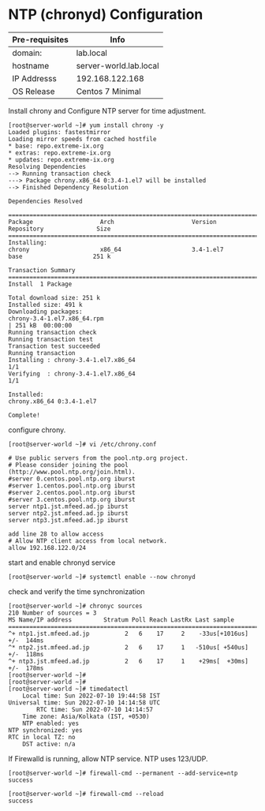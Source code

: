 #  NTP (chronyd) Configuration 

|Pre-requisites|Info|
|-------|-----------|
|domain:| lab.local |
|hostname| server-world.lab.local| 
|IP Addresss| 192.168.122.168|
|OS Release | Centos 7 Minimal| 

Install chrony and Configure NTP server for time adjustment.

    [root@server-world ~]# yum install chrony -y 
    Loaded plugins: fastestmirror
    Loading mirror speeds from cached hostfile
    * base: repo.extreme-ix.org
    * extras: repo.extreme-ix.org
    * updates: repo.extreme-ix.org
    Resolving Dependencies
    --> Running transaction check
    ---> Package chrony.x86_64 0:3.4-1.el7 will be installed
    --> Finished Dependency Resolution

    Dependencies Resolved

    =================================================================================================================
    Package                   Arch                      Version                       Repository               Size
    =================================================================================================================
    Installing:
    chrony                    x86_64                    3.4-1.el7                     base                    251 k

    Transaction Summary
    =================================================================================================================
    Install  1 Package

    Total download size: 251 k
    Installed size: 491 k
    Downloading packages:
    chrony-3.4-1.el7.x86_64.rpm                                                               | 251 kB  00:00:00     
    Running transaction check
    Running transaction test
    Transaction test succeeded
    Running transaction
    Installing : chrony-3.4-1.el7.x86_64                                                                       1/1 
    Verifying  : chrony-3.4-1.el7.x86_64                                                                       1/1 

    Installed:
    chrony.x86_64 0:3.4-1.el7                                                                                      

    Complete!

configure chrony. 

    [root@server-world ~]# vi /etc/chrony.conf

    # Use public servers from the pool.ntp.org project.
    # Please consider joining the pool (http://www.pool.ntp.org/join.html).
    #server 0.centos.pool.ntp.org iburst
    #server 1.centos.pool.ntp.org iburst
    #server 2.centos.pool.ntp.org iburst
    #server 3.centos.pool.ntp.org iburst
    server ntp1.jst.mfeed.ad.jp iburst
    server ntp2.jst.mfeed.ad.jp iburst
    server ntp3.jst.mfeed.ad.jp iburst

    add line 28 to allow access 
    # Allow NTP client access from local network.
    allow 192.168.122.0/24

start and enable chronyd service 

    [root@server-world ~]# systemctl enable --now chronyd

check and verify the time synchronization 

    [root@server-world ~]# chronyc sources 
    210 Number of sources = 3
    MS Name/IP address         Stratum Poll Reach LastRx Last sample               
    ===============================================================================
    ^+ ntp1.jst.mfeed.ad.jp          2   6    17     2    -33us[+1016us] +/-  144ms
    ^* ntp2.jst.mfeed.ad.jp          2   6    17     1   -510us[ +540us] +/-  118ms
    ^+ ntp3.jst.mfeed.ad.jp          2   6    17     1    +29ms[  +30ms] +/-  178ms
    [root@server-world ~]# 
    [root@server-world ~]# 
    [root@server-world ~]# timedatectl 
        Local time: Sun 2022-07-10 19:44:58 IST
    Universal time: Sun 2022-07-10 14:14:58 UTC
            RTC time: Sun 2022-07-10 14:14:57
        Time zone: Asia/Kolkata (IST, +0530)
        NTP enabled: yes
    NTP synchronized: yes
    RTC in local TZ: no
        DST active: n/a

If Firewalld is running, allow NTP service. NTP uses 123/UDP.
 
    [root@server-world ~]# firewall-cmd --permanent --add-service=ntp
    success

    [root@server-world ~]# firewall-cmd --reload 
    success




